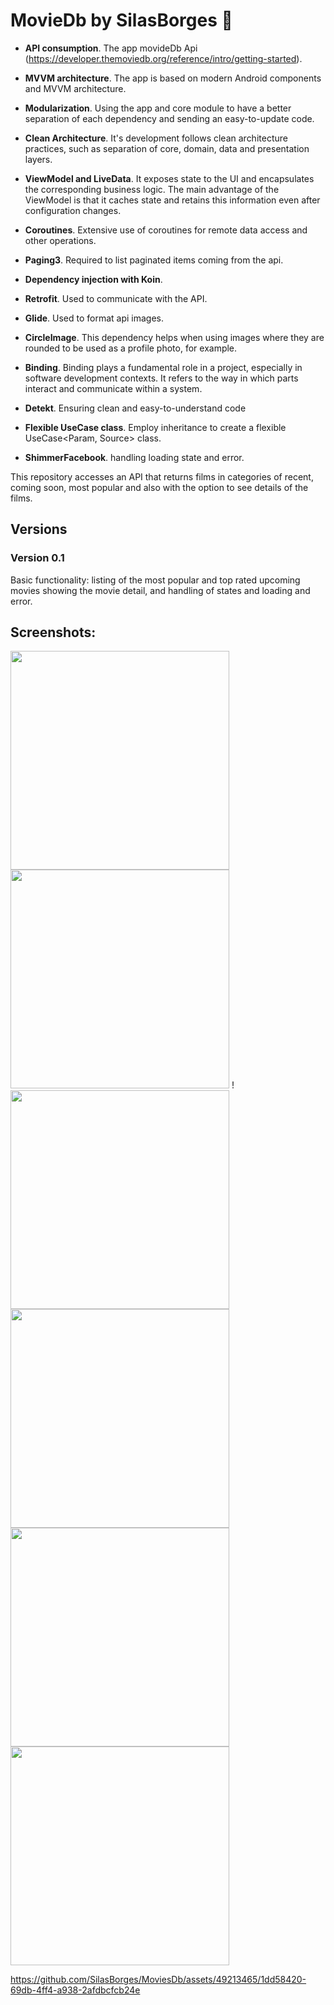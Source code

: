 # MovieDb by SilasBorges 🎥

- **API consumption**. The app movideDb Api (https://developer.themoviedb.org/reference/intro/getting-started).
  
- **MVVM architecture**. The app is based on modern Android components and MVVM architecture.
- **Modularization**. Using the app and core module to have a better separation of each dependency and sending an easy-to-update code.
- **Clean Architecture**. It's development follows clean architecture practices, such as separation of core, domain, data and presentation layers.
  
- **ViewModel and LiveData**. It exposes state to the UI and encapsulates the corresponding business logic. The main advantage of the ViewModel is that it caches state and retains this information even after configuration changes.
- **Coroutines**. Extensive use of coroutines for remote data access and other operations.
- **Paging3**. Required to list paginated items coming from the api.
- **Dependency injection with Koin**.
- **Retrofit**. Used to communicate with the API.
- **Glide**. Used to format api images.
  
- **CircleImage**. This dependency helps when using images where they are rounded to be used as a profile photo, for example.
- **Binding**. Binding plays a fundamental role in a project, especially in software development contexts. It refers to the way in which parts interact and communicate within a system.
- **Detekt**. Ensuring clean and easy-to-understand code
- **Flexible UseCase class**. Employ inheritance to create a flexible UseCase<Param, Source> class.
- **ShimmerFacebook**. handling loading state and error.

This repository accesses an API that returns films in categories of recent, coming soon, most popular and also with the option to see details of the films.

## Versions

### Version 0.1
Basic functionality: listing of the most popular and top rated upcoming movies showing the movie detail, and handling of states and loading and error.

## Screenshots:
<img src="https://github.com/SilasBorges/MoviesDb/assets/49213465/2fe80c09-aecb-42b1-9f34-fc8bcbfcd350" width="350">
<img src="https://github.com/SilasBorges/MoviesDb/assets/49213465/ff5f8954-0255-4341-8246-b4faa9892942" width="350">
!<img src="https://github.com/SilasBorges/MoviesDb/assets/49213465/cd713c1c-af5b-40bb-8b32-5264b31e5360" width="350">
<img src="https://github.com/SilasBorges/MoviesDb/assets/49213465/f7dfc02d-1211-4566-a685-4bf7232285a1" width="350">
<img src="https://github.com/SilasBorges/MoviesDb/assets/49213465/9226e467-0d27-4d4f-8bf2-2502e338a394" width="350">
<img src="https://github.com/SilasBorges/MoviesDb/assets/49213465/248a33c1-6de8-45b1-b542-0496b9d9b087" width="350">

https://github.com/SilasBorges/MoviesDb/assets/49213465/1dd58420-69db-4ff4-a938-2afdbcfcb24e




